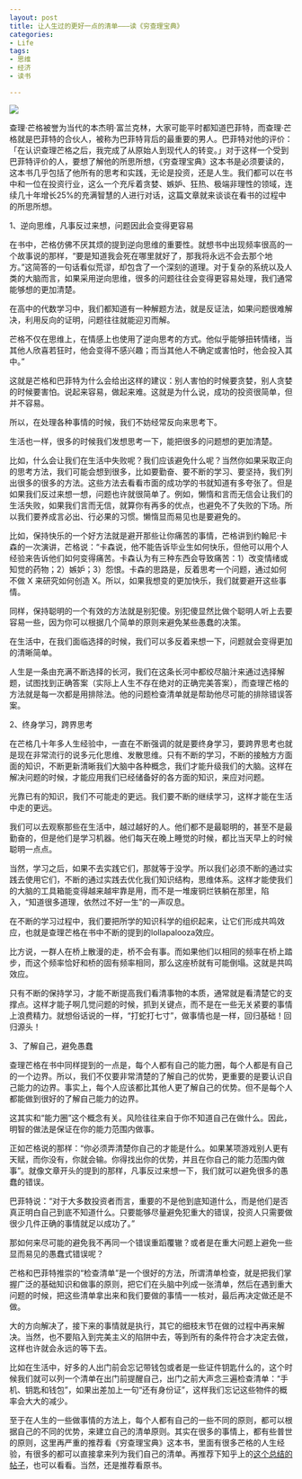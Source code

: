 ```yaml
---
layout: post
title: 让人生过的更好一点的清单———读《穷查理宝典》
categories:
- Life
tags:
- 思维
- 经济
- 读书

---
```


![](https://ws3.sinaimg.cn/large/006tNbRwgy1fx2sii3iv2j30xc0m9gnn.jpg)

查理·芒格被誉为当代的本杰明·富兰克林，大家可能平时都知道巴菲特，而查理·芒格就是巴菲特的合伙人，被称为巴菲特背后的最重要的男人。巴菲特对他的评价：「在认识查理芒格之后，我完成了从原始人到现代人的转变。」对于这样一个受到巴菲特评价的人，要想了解他的所思所想，《穷查理宝典》这本书是必须要读的，这本书几乎包括了他所有的思考和实践，无论是投资，还是人生。我们都可以在书中和一位在投资行业，这么一个充斥着贪婪、嫉妒、狂热、极端非理性的领域，连续几十年增长25%的充满智慧的人进行对话，这篇文章就来谈谈在看书的过程中的所思所想。

1、逆向思维，凡事反过来想，问题因此会变得更容易

在书中，芒格仿佛不厌其烦的提到逆向思维的重要性。就想书中出现频率很高的一个故事说的那样，“要是知道我会死在哪里就好了，那我将永远不会去那个地方。”这简答的一句话看似荒谬，却包含了一个深刻的道理。对于复杂的系统以及人类的大脑而言，如果采用逆向思维，很多的问题往往会变得更容易处理，我们通常能够想的更加清楚。

在高中的代数学习中，我们都知道有一种解题方法，就是反证法，如果问题很难解决，利用反向的证明，问题往往就能迎刃而解。

芒格不仅在思维上，在情感上也使用了逆向思考的方式。他似乎能够扭转情绪，当其他人欣喜若狂时，他会变得不感兴趣；而当其他人不确定或害怕时，他会投入其中。”

这就是芒格和巴菲特为什么会给出这样的建议：别人害怕的时候要贪婪，别人贪婪的时候要害怕。说起来容易，做起来难。这就是为什么说，成功的投资很简单，但并不容易。

所以，在处理各种事情的时候，我们不妨经常反向来思考下。

生活也一样，很多的时候我们发想思考一下，能把很多的问题想的更加清楚。

比如，什么会让我们在生活中失败呢？我们应该避免什么呢？当然你如果采取正向的思考方法，我们可能会想到很多，比如要勤奋、要不断的学习、要坚持，我们列出很多的很多的方法。这些方法去看看市面的成功学的书就知道有多夸张了。但是如果我们反过来想一想，问题也许就很简单了。例如，懒惰和言而无信会让我们的生活失败，如果我们言而无信，就算你有再多的优点，也避免不了失败的下场。所以我们要养成言必出、行必果的习惯。懒惰显而易见也是要避免的。

比如，保持快乐的一个好方法就是避开那些让你痛苦的事情，芒格讲到约翰尼·卡森的一次演讲，芒格说：“卡森说，他不能告诉毕业生如何快乐，但他可以用个人经验来告诉他们如何变得痛苦。卡森认为有三种东西会导致痛苦：1）改变情绪或知觉的药物；2）嫉妒；3）怨恨。卡森的思路是，反着思考一个问题，通过如何不做 X 来研究如何创造 X。所以，如果我想变的更加快乐，我们就要避开这些事情。

同样，保持聪明的一个有效的方法就是别犯傻。别犯傻显然比做个聪明人听上去要容易一些，因为你可以根据几个简单的原则来避免某些愚蠢的决策。

在生活中，在我们面临选择的时候，我们可以多反着来想一下，问题就会变得更加的清晰简单。

人生是一条由充满不断选择的长河，我们在这条长河中都绞尽脑汁来通过选择解题，试图找到正确答案（实际上人生不存在绝对的正确完美答案），而查理芒格的方法就是每一次都是用排除法。他的问题检查清单就是帮助他尽可能的排除错误答案。

2、终身学习，跨界思考

在芒格几十年多人生经验中，一直在不断强调的就是要终身学习，要跨界思考也就是现在非常流行的说多元化思维、发散思维。只有不断的学习，不断的接触方方面面的知识，不断更新清晰我们大脑中各种概念，我们才能升级我们的大脑。这样在解决问题的时候，才能应用我们已经储备好的各方面的知识，来应对问题。

光靠已有的知识，我们不可能走的更远。我们要不断的继续学习，这样才能在生活中走的更远。

我们可以去观察那些在生活中，越过越好的人。他们都不是最聪明的，甚至不是最勤奋的，但是他们是学习机器。他们每天在晚上睡觉的时候，都比当天早上的时候聪明一点点。

当然，学习之后，如果不去实践它们，那就等于没学。所以我们必须不断的通过实践去使用它们，不断的通过实践去优化我们知识结构，思维体系。这样才能使我们的大脑的工具箱能变得越来越牢靠是用，而不是一堆废铜烂铁躺在那里，陷入，“知道很多道理，依然过不好一生”的一声叹息。

在不断的学习过程中，我们要把所学的知识科学的组织起来，让它们形成共鸣效应，也就是查理芒格在书中不断的提到的lollapalooza效应。

比方说，一群人在桥上散漫的走，桥不会有事。而如果他们以相同的频率在桥上踏步，而这个频率恰好和桥的固有频率相同，那么这座桥就有可能倒塌。这就是共鸣效应。

只有不断的保持学习，才能不断提高我们看清事物的本质，通常就是看清楚它的支撑点。这样才能子啊几觉问题的时候，抓到关键点，而不是在一些无关紧要的事情上浪费精力。就想俗话说的一样，“打蛇打七寸”，做事情也是一样，回归基础！回归源头！

3、了解自己，避免愚蠢

查理芒格在书中同样提到的一点是，每个人都有自己的能力圈，每个人都是有自己的一个边界。所以，我们不仅要非常清楚的了解自己的优势，更重要的是要认识自己能力的边界。事实上，每个人应该都比其他人更了解自己的优势。但不是每个人都能做到很好的了解自己能力的边界。

这其实和“能力圈”这个概念有关。风险往往来自于你不知道自己在做什么。因此，明智的做法是保证在你的能力范围内做事。

正如芒格说的那样：“你必须弄清楚你自己的才能是什么。如果某项游戏别人更有天赋，而你没有，你就会输。你得找出你的优势，并且在你自己的能力范围内做事”。就像文章开头的提到的那样，凡事反过来想一下，我们就可以避免很多的愚蠢的错误。

巴菲特说：“对于大多数投资者而言，重要的不是他到底知道什么，而是他们是否真正明白自己到底不知道什么。只要能够尽量避免犯重大的错误，投资人只需要做很少几件正确的事情就足以成功了。”

那如何来尽可能的避免我不再同一个错误重蹈覆辙？或者是在重大问题上避免一些显而易见的愚蠢式错误呢？

芒格和巴菲特推崇的“检查清单”是一个很好的方法，所谓清单检查，就是把我们掌握广泛的基础知识和做事的原则，把它们在头脑中列成一张清单，然后在遇到重大问题的时候，把这些清单拿出来和我们要做的事情一一核对，最后再决定做还是不做。

大的方向解决了，接下来的事情就是执行，其它的细枝末节在做的过程中再来解决。当然，也不要陷入到完美主义的陷阱中去，等到所有的条件符合才决定去做，这样也许就会永远的等下去。

比如在生活中，好多的人出门前会忘记带钱包或者是一些证件钥匙什么的，这个时候我们就可以列一个清单在出门前提醒自己，出门之前大声念三遍检查清单：“手机、钥匙和钱包”，如果出差加上一句“还有身份证”，这样我们忘记这些物件的概率会大大的减少。

至于在人生的一些做事情的方法上，每个人都有自己的一些不同的原则，都可以根据自己的不同的优势，来建立自己的清单原则。其实在很多的事情上，都有些普世的原则，这里再严重的推荐看《穷查理宝典》这本书，里面有很多芒格的人生经验，有很多的都可以直接拿来列为我们自己的清单。再推荐下知乎上的[这个总结的帖子](https://www.zhihu.com/question/19550972/answer/12203017)，也可以看看。当然，还是推荐看原书。








